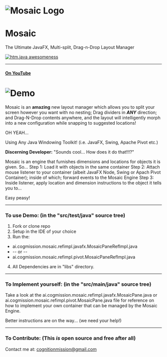# ![Mosaic Logo](http://mindlab.ai/images/mosaic.png)  
# Mosaic
The Ultimate JavaFX, Multi-split, Drag-n-Drop Layout Manager 

[![htm.java awesomeness](https://cdn.rawgit.com/sindresorhus/awesome/d7305f38d29fed78fa85652e3a63e154dd8e8829/media/badge.svg)](http://cogmission.ai)
***

#### [On YouTube](https://youtu.be/eVH-Q85hqe0)

# ![Demo](http://mindlab.ai/images/MosaicDemo.gif)

Mosaic is an **amazing** new layout manager which allows you to split your screen however you want with no nesting; Drag dividers in _**ANY**_ direction; and Drag-N-Drop contents anywhere, and the layout will intelligently morph into a new configuration while snapping to suggested locations!

OH YEAH...

Using Any Java Windowing Toolkit! (i.e. JavaFX, Swing, Apache Pivot etc.)

**Discerning Developer:** "Sounds cool... How does it do that!!!?"

Mosaic is an engine that furnishes dimensions and locations for objects it is given. So...
Step 1: Load it with objects in the same container 
Step 2: Attach mouse listener to your container (albeit JavaFX Node, Swing or Apach Pivot Container); inside of which; forward events to the Mosaic Engine
Step 3: Inside listener, apply location and dimension instructions to the object it tells you to...

Easy peasy!

***

### To use Demo: (in the "src/test/java" source tree)

1. Fork or clone repo
2. Setup in the IDE of your choice
3. Run the:
  * ai.cogmission.mosaic.refimpl.javafx.MosaicPaneRefImpl.java
  * -- or --
  * ai.cogmission.mosaic.refimpl.pivot.MosaicPaneRefImpl.java
4. All Dependencies are in "libs" directory.

***

### To Implement yourself: (in the "src/main/java" source tree)

Take a look at the  ai.cogmission.mosaic.refimpl.javafx.MosaicPane.java or  ai.cogmission.mosaic.refimpl.pivot.MosaicPane.java file for reference on how to implement your own container that can be managed by the Mosaic Engine.

Better instructions are on the way... (we need your help!)

***

### To Contribute: (This _**is**_ open source and free after all)

Contact me at: cognitionmission@gmail.com


